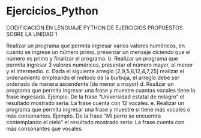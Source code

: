 # Ejercicios_Python
CODIFICACIÓN EN LENGUAJE PYTHON DE EJERCICIOS PROPUESTOS SOBRE LA UNIDAD 1

Realizar un programa que permita ingresar varios valores numéricos, en cuanto se ingrese un
número primo, presentar un mensaje diciendo que el número es primo y finalizar el programa.
b. Realizar un programa que permita ingresar 3 valores numéricos, presentar el número mayor, el
menor y el intermedio.
c. Dada el siguiente arreglo [2,9,5,8,12,4,7,25] realizar el ordenamiento empleando el método de
la burbuja, el arreglo debe ser ordenado de manera ascendente (de menor a mayor)
d. Realizar un programa que permita ingresar una frase y muestre cuantas vocales tiene la frase
ingresada. Ejemplo. De la frase “Universidad estatal de milagro” el resultado mostrado seria: La
frase cuenta con 12 vocales.
e. Realizar un programa que permita ingresar una frase y muestre si tiene más vocales o más
consonantes. Ejemplo. De la frase “Mi perro se encuentra contemplando el cielo” el resultado
mostrado seria: La frase cuenta con más consonantes que vocales.
